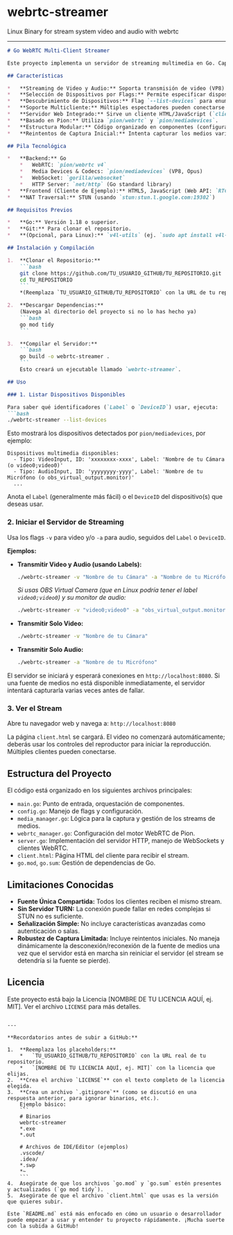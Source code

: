# webrtc-streamer
Linux Binary for stream system video and audio with webrtc

---

```markdown
# Go WebRTC Multi-Client Streamer

Este proyecto implementa un servidor de streaming multimedia en Go. Captura audio y/o video desde dispositivos seleccionados (cámaras, micrófonos, OBS Virtual Cam) y los transmite en tiempo real a múltiples clientes web utilizando WebRTC. La señalización se maneja a través de WebSockets.

## Características

*   **Streaming de Video y Audio:** Soporta transmisión de video (VP8) y/o audio (Opus).
*   **Selección de Dispositivos por Flags:** Permite especificar dispositivos de entrada por `Label` (nombre) o `DeviceID` vía línea de comandos.
*   **Descubrimiento de Dispositivos:** Flag `--list-devices` para enumerar los dispositivos multimedia detectados por `pion/mediadevices`.
*   **Soporte Multicliente:** Múltiples espectadores pueden conectarse simultáneamente al mismo stream.
*   **Servidor Web Integrado:** Sirve un cliente HTML/JavaScript (`client.html`) para recibir el stream.
*   **Basado en Pion:** Utiliza `pion/webrtc` y `pion/mediadevices`.
*   **Estructura Modular:** Código organizado en componentes (configuración, media, webrtc, servidor).
*   **Reintentos de Captura Inicial:** Intenta capturar los medios varias veces al inicio si la fuente no está disponible inmediatamente.

## Pila Tecnológica

*   **Backend:** Go
    *   WebRTC: `pion/webrtc v4`
    *   Media Devices & Codecs: `pion/mediadevices` (VP8, Opus)
    *   WebSocket: `gorilla/websocket`
    *   HTTP Server: `net/http` (Go standard library)
*   **Frontend (Cliente de Ejemplo):** HTML5, JavaScript (Web API: `RTCPeerConnection`, `WebSocket`, `MediaStream`)
*   **NAT Traversal:** STUN (usando `stun:stun.l.google.com:19302`)

## Requisitos Previos

*   **Go:** Versión 1.18 o superior.
*   **Git:** Para clonar el repositorio.
*   **(Opcional, para Linux):** `v4l-utils` (ej. `sudo apt install v4l-utils`) para inspeccionar dispositivos de video del sistema (`/dev/videoX`). No es estrictamente necesario para el funcionamiento del programa si se utiliza `--list-devices`.

## Instalación y Compilación

1.  **Clonar el Repositorio:**
    ```bash
    git clone https://github.com/TU_USUARIO_GITHUB/TU_REPOSITORIO.git
    cd TU_REPOSITORIO
    ```
    *(Reemplaza `TU_USUARIO_GITHUB/TU_REPOSITORIO` con la URL de tu repositorio)*

2.  **Descargar Dependencias:**
    (Navega al directorio del proyecto si no lo has hecho ya)
    ```bash
    go mod tidy
    ```

3.  **Compilar el Servidor:**
    ```bash
    go build -o webrtc-streamer .
    ```
    Esto creará un ejecutable llamado `webrtc-streamer`.

## Uso

### 1. Listar Dispositivos Disponibles

Para saber qué identificadores (`Label` o `DeviceID`) usar, ejecuta:
```bash
./webrtc-streamer --list-devices
```
Esto mostrará los dispositivos detectados por `pion/mediadevices`, por ejemplo:
```
Dispositivos multimedia disponibles:
  - Tipo: VideoInput, ID: 'xxxxxxxx-xxxx', Label: 'Nombre de tu Cámara (o video0;video0)'
  - Tipo: AudioInput, ID: 'yyyyyyyy-yyyy', Label: 'Nombre de tu Micrófono (o obs_virtual_output.monitor)'
  ...
```
Anota el `Label` (generalmente más fácil) o el `DeviceID` del dispositivo(s) que deseas usar.

### 2. Iniciar el Servidor de Streaming

Usa los flags `-v` para video y/o `-a` para audio, seguidos del `Label` o `DeviceID`.

**Ejemplos:**

*   **Transmitir Video y Audio (usando Labels):**
    ```bash
    ./webrtc-streamer -v "Nombre de tu Cámara" -a "Nombre de tu Micrófono"
    ```
    _Si usas OBS Virtual Camera (que en Linux podría tener el label `video0;video0`) y su monitor de audio:_
    ```bash
    ./webrtc-streamer -v "video0;video0" -a "obs_virtual_output.monitor"
    ```

*   **Transmitir Solo Video:**
    ```bash
    ./webrtc-streamer -v "Nombre de tu Cámara"
    ```

*   **Transmitir Solo Audio:**
    ```bash
    ./webrtc-streamer -a "Nombre de tu Micrófono"
    ```

El servidor se iniciará y esperará conexiones en `http://localhost:8080`. Si una fuente de medios no está disponible inmediatamente, el servidor intentará capturarla varias veces antes de fallar.

### 3. Ver el Stream

Abre tu navegador web y navega a:
`http://localhost:8080`

La página `client.html` se cargará. El video no comenzará automáticamente; deberás usar los controles del reproductor para iniciar la reproducción. Múltiples clientes pueden conectarse.

## Estructura del Proyecto

El código está organizado en los siguientes archivos principales:

*   `main.go`: Punto de entrada, orquestación de componentes.
*   `config.go`: Manejo de flags y configuración.
*   `media_manager.go`: Lógica para la captura y gestión de los streams de medios.
*   `webrtc_manager.go`: Configuración del motor WebRTC de Pion.
*   `server.go`: Implementación del servidor HTTP, manejo de WebSockets y clientes WebRTC.
*   `client.html`: Página HTML del cliente para recibir el stream.
*   `go.mod`, `go.sum`: Gestión de dependencias de Go.

## Limitaciones Conocidas

*   **Fuente Única Compartida:** Todos los clientes reciben el mismo stream.
*   **Sin Servidor TURN:** La conexión puede fallar en redes complejas si STUN no es suficiente.
*   **Señalización Simple:** No incluye características avanzadas como autenticación o salas.
*   **Robustez de Captura Limitada:** Incluye reintentos iniciales. No maneja dinámicamente la desconexión/reconexión de la fuente de medios una vez que el servidor está en marcha sin reiniciar el servidor (el stream se detendría si la fuente se pierde).

## Licencia

Este proyecto está bajo la Licencia [NOMBRE DE TU LICENCIA AQUÍ, ej. MIT]. Ver el archivo `LICENSE` para más detalles.
```

---

**Recordatorios antes de subir a GitHub:**

1.  **Reemplaza los placeholders:**
    *   `TU_USUARIO_GITHUB/TU_REPOSITORIO` con la URL real de tu repositorio.
    *   `[NOMBRE DE TU LICENCIA AQUÍ, ej. MIT]` con la licencia que elijas.
2.  **Crea el archivo `LICENSE`** con el texto completo de la licencia elegida.
3.  **Crea un archivo `.gitignore`** (como se discutió en una respuesta anterior, para ignorar binarios, etc.).
    Ejemplo básico:
    ```
    # Binarios
    webrtc-streamer
    *.exe
    *.out

    # Archivos de IDE/Editor (ejemplos)
    .vscode/
    .idea/
    *.swp
    *~
    ```
4.  Asegúrate de que los archivos `go.mod` y `go.sum` estén presentes y actualizados (`go mod tidy`).
5.  Asegúrate de que el archivo `client.html` que usas es la versión que quieres subir.

Este `README.md` está más enfocado en cómo un usuario o desarrollador puede empezar a usar y entender tu proyecto rápidamente. ¡Mucha suerte con la subida a GitHub!
